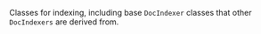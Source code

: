 Classes for indexing, including base `DocIndexer` classes that 
other `DocIndexers` are derived from.